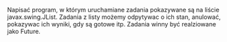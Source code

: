 Napisać program, w którym uruchamiane zadania pokazywane są na liście javax.swing.JList. Zadania z listy możemy odpytywac o ich stan, anulować, pokazywac ich wyniki, gdy są gotowe itp.
Zadania winny być realziowane jako Future.
